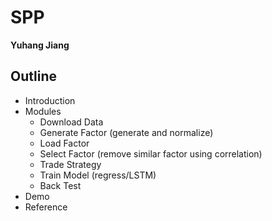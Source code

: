 # SPP
**Yuhang Jiang**

## Outline
- Introduction
- Modules
    - Download Data
    - Generate Factor (generate and normalize)
    - Load Factor
    - Select Factor (remove similar factor using correlation)
    - Trade Strategy
    - Train Model (regress/LSTM)
    - Back Test
- Demo
- Reference